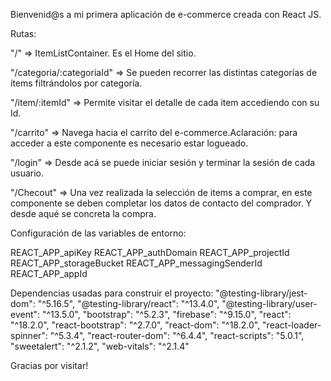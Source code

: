 Bienvenid@s a mi primera aplicación de e-commerce creada con React JS.

Rutas:

"/" => ItemListContainer. Es el Home del sitio.

"/categoria/:categoriaId" => Se pueden recorrer las distintas categorías de ítems filtrándolos por categoría.

"/item/:itemId" => Permite visitar el detalle de cada item accediendo con su Id.

"/carrito" => Navega hacia el carrito del e-commerce.Aclaración: para acceder a este componente es necesario estar logueado.

"/login" => Desde acá se puede iniciar sesión y terminar la sesión de cada usuario.

"/Checout" => Una vez realizada la selección de items a comprar, en este componente se deben completar los datos de contacto del comprador. Y desde aqué se concreta la compra.

Configuración de las variables de entorno:

REACT_APP_apiKey
REACT_APP_authDomain
REACT_APP_projectId
REACT_APP_storageBucket
REACT_APP_messagingSenderId
REACT_APP_appId

Dependencias usadas para construir el proyecto:
"@testing-library/jest-dom": "^5.16.5",
"@testing-library/react": "^13.4.0",
"@testing-library/user-event": "^13.5.0",
"bootstrap": "^5.2.3",
"firebase": "^9.15.0",
"react": "^18.2.0",
"react-bootstrap": "^2.7.0",
"react-dom": "^18.2.0",
"react-loader-spinner": "^5.3.4",
"react-router-dom": "^6.4.4",
"react-scripts": "5.0.1",
"sweetalert": "^2.1.2",
"web-vitals": "^2.1.4"

Gracias por visitar!
